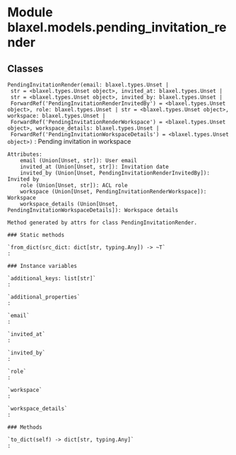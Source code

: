 Module blaxel.models.pending_invitation_render
==============================================

Classes
-------

`PendingInvitationRender(email: blaxel.types.Unset | str = <blaxel.types.Unset object>, invited_at: blaxel.types.Unset | str = <blaxel.types.Unset object>, invited_by: blaxel.types.Unset | ForwardRef('PendingInvitationRenderInvitedBy') = <blaxel.types.Unset object>, role: blaxel.types.Unset | str = <blaxel.types.Unset object>, workspace: blaxel.types.Unset | ForwardRef('PendingInvitationRenderWorkspace') = <blaxel.types.Unset object>, workspace_details: blaxel.types.Unset | ForwardRef('PendingInvitationWorkspaceDetails') = <blaxel.types.Unset object>)`
:   Pending invitation in workspace
    
    Attributes:
        email (Union[Unset, str]): User email
        invited_at (Union[Unset, str]): Invitation date
        invited_by (Union[Unset, PendingInvitationRenderInvitedBy]): Invited by
        role (Union[Unset, str]): ACL role
        workspace (Union[Unset, PendingInvitationRenderWorkspace]): Workspace
        workspace_details (Union[Unset, PendingInvitationWorkspaceDetails]): Workspace details
    
    Method generated by attrs for class PendingInvitationRender.

    ### Static methods

    `from_dict(src_dict: dict[str, typing.Any]) ‑> ~T`
    :

    ### Instance variables

    `additional_keys: list[str]`
    :

    `additional_properties`
    :

    `email`
    :

    `invited_at`
    :

    `invited_by`
    :

    `role`
    :

    `workspace`
    :

    `workspace_details`
    :

    ### Methods

    `to_dict(self) ‑> dict[str, typing.Any]`
    :